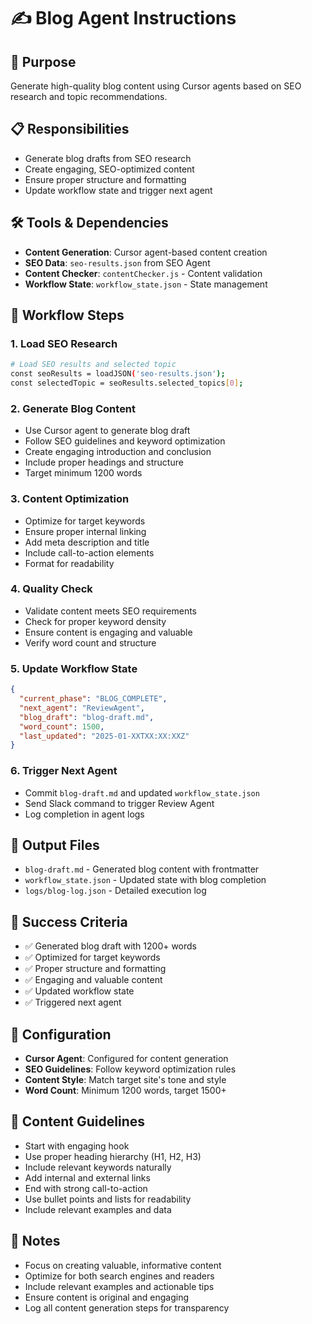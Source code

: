# ✍️ Blog Agent Instructions

## 🎯 Purpose
Generate high-quality blog content using Cursor agents based on SEO research and topic recommendations.

## 📋 Responsibilities
- Generate blog drafts from SEO research
- Create engaging, SEO-optimized content
- Ensure proper structure and formatting
- Update workflow state and trigger next agent

## 🛠️ Tools & Dependencies
- **Content Generation**: Cursor agent-based content creation
- **SEO Data**: `seo-results.json` from SEO Agent
- **Content Checker**: `contentChecker.js` - Content validation
- **Workflow State**: `workflow_state.json` - State management

## 🔄 Workflow Steps

### 1. Load SEO Research
```bash
# Load SEO results and selected topic
const seoResults = loadJSON('seo-results.json');
const selectedTopic = seoResults.selected_topics[0];
```

### 2. Generate Blog Content
- Use Cursor agent to generate blog draft
- Follow SEO guidelines and keyword optimization
- Create engaging introduction and conclusion
- Include proper headings and structure
- Target minimum 1200 words

### 3. Content Optimization
- Optimize for target keywords
- Ensure proper internal linking
- Add meta description and title
- Include call-to-action elements
- Format for readability

### 4. Quality Check
- Validate content meets SEO requirements
- Check for proper keyword density
- Ensure content is engaging and valuable
- Verify word count and structure

### 5. Update Workflow State
```json
{
  "current_phase": "BLOG_COMPLETE",
  "next_agent": "ReviewAgent",
  "blog_draft": "blog-draft.md",
  "word_count": 1500,
  "last_updated": "2025-01-XXTXX:XX:XXZ"
}
```

### 6. Trigger Next Agent
- Commit `blog-draft.md` and updated `workflow_state.json`
- Send Slack command to trigger Review Agent
- Log completion in agent logs

## 📁 Output Files
- `blog-draft.md` - Generated blog content with frontmatter
- `workflow_state.json` - Updated state with blog completion
- `logs/blog-log.json` - Detailed execution log

## 🎯 Success Criteria
- ✅ Generated blog draft with 1200+ words
- ✅ Optimized for target keywords
- ✅ Proper structure and formatting
- ✅ Engaging and valuable content
- ✅ Updated workflow state
- ✅ Triggered next agent

## 🔧 Configuration
- **Cursor Agent**: Configured for content generation
- **SEO Guidelines**: Follow keyword optimization rules
- **Content Style**: Match target site's tone and style
- **Word Count**: Minimum 1200 words, target 1500+

## 📝 Content Guidelines
- Start with engaging hook
- Use proper heading hierarchy (H1, H2, H3)
- Include relevant keywords naturally
- Add internal and external links
- End with strong call-to-action
- Use bullet points and lists for readability
- Include relevant examples and data

## 📝 Notes
- Focus on creating valuable, informative content
- Optimize for both search engines and readers
- Include relevant examples and actionable tips
- Ensure content is original and engaging
- Log all content generation steps for transparency 